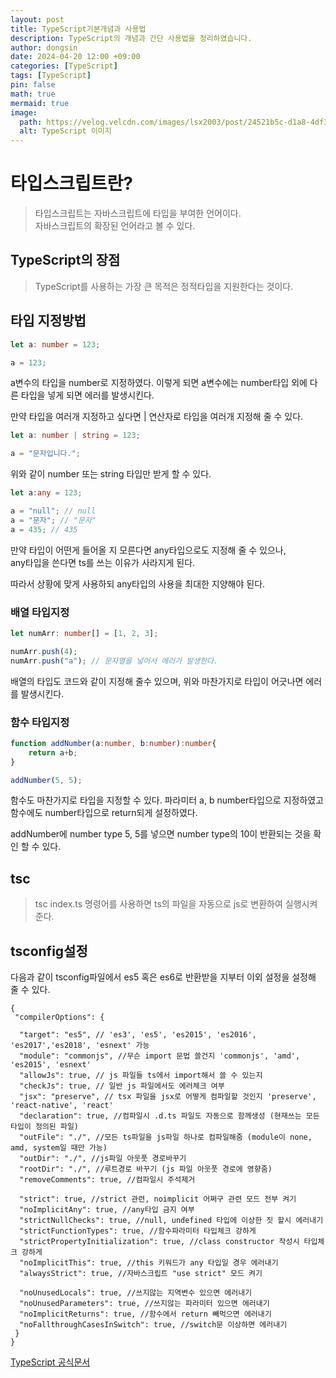 ```yaml
---
layout: post
title: TypeScript기본개념과 사용법
description: TypeScript의 개념과 간단 사용법을 정리하였습니다.
author: dongsin
date: 2024-04-20 12:00 +09:00
categories: [TypeScript]
tags: [TypeScript]
pin: false
math: true
mermaid: true
image:
  path: https://velog.velcdn.com/images/lsx2003/post/24521b5c-d1a8-4df3-9fed-43b26788a005/image.png
  alt: TypeScript 이미지
---
```



# 타입스크립트란?
> 타입스크립트는 자바스크립트에 타입을 부여한 언어이다.<br />
자바스크립트의 확장된 언어라고 볼 수 있다.

## TypeScript의 장점
> TypeScript를 사용하는 가장 큰 목적은 정적타입을 지원한다는 것이다.


## 타입 지정방법

```ts
let a: number = 123;

a = 123;
```

a변수의 타입을 number로 지정하였다.
이렇게 되면 a변수에는 number타입 외에 다른 타입을 넣게 되면 에러를 발생시킨다.

만약 타입을 여러개 지정하고 싶다면 \| 연산자로 타입을 여러개 지정해 줄 수 있다.

```ts
let a: number | string = 123;

a = "문자입니다.";
```

위와 같이 number 또는 string 타입만 받게 할 수 있다.<br />

```ts
let a:any = 123;

a = "null"; // null
a = "문자"; // "문자"
a = 435; // 435

```

만약 타입이 어떤게 들어올 지 모른다면 any타입으로도 지정해 줄 수 있으나,<br />any타입을 쓴다면
ts를 쓰는 이유가 사라지게 된다. <br />

따라서 상황에 맞게 사용하되 any타입의 사용을 최대한 지양해야 된다.

### 배열 타입지정

```ts
let numArr: number[] = [1, 2, 3];

numArr.push(4);
numArr.push("a"); // 문자열을 넣어서 에러가 발생한다.

```

배열의 타입도 코드와 같이 지정해 줄수 있으며, 위와 마찬가지로 타입이 어긋나면 에러를 발생시킨다.


### 함수 타입지정
```ts
function addNumber(a:number, b:number):number{
    return a+b;
}

addNumber(5, 5);
```

함수도 마찬가지로 타입을 지정할 수 있다.
파라미터 a, b number타입으로 지정하였고 함수에도 number타입으로 return되게 설정하였다.

addNumber에 number type 5, 5를 넣으면 number type의 10이 반환되는 것을 확인 할 수 있다.

## tsc
> tsc index.ts
명령어를 사용하면 ts의 파일을 자동으로 js로 변환하여 실행시켜준다.


## tsconfig설정
다음과 같이 tsconfig파일에서 es5 혹은 es6로 반환받을 지부터 이외 설정을 설정해 줄 수 있다.
```
{
 "compilerOptions": {

  "target": "es5", // 'es3', 'es5', 'es2015', 'es2016', 'es2017','es2018', 'esnext' 가능
  "module": "commonjs", //무슨 import 문법 쓸건지 'commonjs', 'amd', 'es2015', 'esnext'
  "allowJs": true, // js 파일들 ts에서 import해서 쓸 수 있는지 
  "checkJs": true, // 일반 js 파일에서도 에러체크 여부 
  "jsx": "preserve", // tsx 파일을 jsx로 어떻게 컴파일할 것인지 'preserve', 'react-native', 'react'
  "declaration": true, //컴파일시 .d.ts 파일도 자동으로 함께생성 (현재쓰는 모든 타입이 정의된 파일)
  "outFile": "./", //모든 ts파일을 js파일 하나로 컴파일해줌 (module이 none, amd, system일 때만 가능)
  "outDir": "./", //js파일 아웃풋 경로바꾸기
  "rootDir": "./", //루트경로 바꾸기 (js 파일 아웃풋 경로에 영향줌)
  "removeComments": true, //컴파일시 주석제거 

  "strict": true, //strict 관련, noimplicit 어쩌구 관련 모드 전부 켜기
  "noImplicitAny": true, //any타입 금지 여부
  "strictNullChecks": true, //null, undefined 타입에 이상한 짓 할시 에러내기 
  "strictFunctionTypes": true, //함수파라미터 타입체크 강하게 
  "strictPropertyInitialization": true, //class constructor 작성시 타입체크 강하게
  "noImplicitThis": true, //this 키워드가 any 타입일 경우 에러내기
  "alwaysStrict": true, //자바스크립트 "use strict" 모드 켜기

  "noUnusedLocals": true, //쓰지않는 지역변수 있으면 에러내기
  "noUnusedParameters": true, //쓰지않는 파라미터 있으면 에러내기
  "noImplicitReturns": true, //함수에서 return 빼먹으면 에러내기 
  "noFallthroughCasesInSwitch": true, //switch문 이상하면 에러내기 
 }
}
```

[TypeScript 공식문서](https://yamoo9.gitbook.io/typescript)